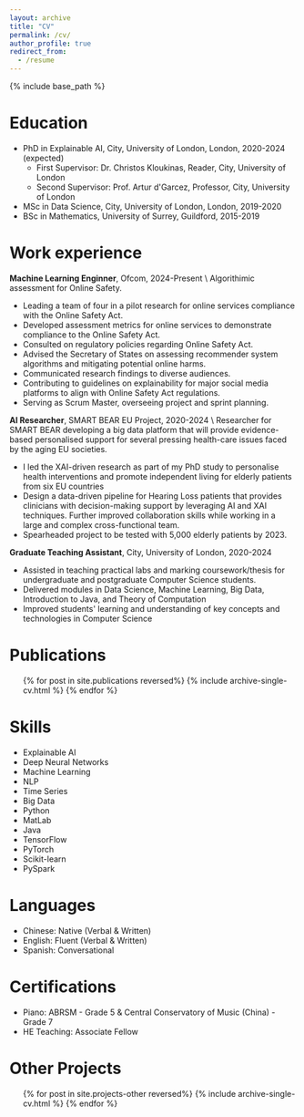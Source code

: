 ```yaml
---
layout: archive
title: "CV"
permalink: /cv/
author_profile: true
redirect_from:
  - /resume
---
```


{% include base_path %}

Education
======
* PhD in Explainable AI, City, University of London, London, 2020-2024 (expected) 
  * First Supervisor: Dr. Christos Kloukinas, Reader, City, University of London
  * Second Supervisor: Prof. Artur d'Garcez, Professor, City, University of London
* MSc in Data Science, City, University of London, London, 2019-2020
* BSc in Mathematics, University of Surrey, Guildford, 2015-2019


Work experience
======
**Machine Learning Enginner**, Ofcom, 2024-Present \\
Algorithimic assessment for Online Safety. 
  * Leading a team of four in a pilot research for online services compliance with the Online Safety Act.
  * Developed assessment metrics for online services to demonstrate compliance to the Online Safety Act.
  * Consulted on regulatory policies regarding Online Safety Act.
  * Advised the Secretary of States on assessing recommender system algorithms and mitigating potential online harms.
  * Communicated research findings to diverse audiences.
  * Contributing to guidelines on explainability for major social media platforms to align with Online Safety Act regulations.
  * Serving as Scrum Master, overseeing project and sprint planning.


**AI Researcher**, SMART BEAR EU Project, 2020-2024 \\
Researcher for SMART BEAR developing a big data platform that will provide evidence-based personalised support
for several pressing health-care issues faced by the aging EU societies.
  * I led the XAI-driven research as part of my PhD study to personalise health interventions and promote independent
  living for elderly patients from six EU countries
  * Design a data-driven pipeline for Hearing Loss patients that provides clinicians with decision-making support by
  leveraging AI and XAI techniques. Further improved collaboration skills while working in a large and complex 
  cross-functional team.
  * Spearheaded project to be tested with 5,000 elderly patients by 2023.

**Graduate Teaching Assistant**, City, University of London, 2020-2024
  * Assisted in teaching practical labs and marking coursework/thesis for undergraduate and postgraduate Computer Science students.
  * Delivered modules in Data Science, Machine Learning, Big Data, Introduction to Java, and Theory of Computation
  * Improved students' learning and understanding of key concepts and technologies in Computer Science

Publications
======
  <ul>{% for post in site.publications reversed%}
    {% include archive-single-cv.html %}
  {% endfor %}</ul>
  
Skills
======
* Explainable AI
* Deep Neural Networks
* Machine Learning
* NLP
* Time Series
* Big Data
* Python
* MatLab
* Java
* TensorFlow
* PyTorch
* Scikit-learn
* PySpark

Languages
=====
* Chinese: Native (Verbal & Written)
* English: Fluent (Verbal & Written)
* Spanish: Conversational 
  
Certifications
======
* Piano: ABRSM - Grade 5 & Central Conservatory of Music (China) - Grade 7
* HE Teaching: Associate Fellow

Other Projects
======
  <ul>{% for post in site.projects-other reversed%}
    {% include archive-single-cv.html %}
  {% endfor %}</ul>

